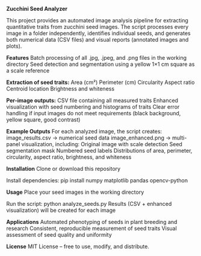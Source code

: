******Zucchini Seed Analyzer******

This project provides an automated image analysis pipeline for extracting quantitative traits from zucchini seed images. The script processes every image in a folder independently, identifies individual seeds, and generates both numerical data (CSV files) and visual reports (annotated images and plots).

**Features**
Batch processing of all .jpg, .jpeg, and .png files in the working directory
Seed detection and segmentation using a yellow 1×1 cm square as a scale reference

**Extraction of seed traits:**
Area (cm²)
Perimeter (cm)
Circularity
Aspect ratio
Centroid location
Brightness and whiteness

**Per-image outputs:**
CSV file containing all measured traits
Enhanced visualization with seed numbering and histograms of traits
Clear error handling if input images do not meet requirements (black background, yellow square, good contrast)

**Example Outputs**
For each analyzed image, the script creates:
image_results.csv → numerical seed data
image_enhanced.png → multi-panel visualization, including:
Original image with scale detection
Seed segmentation mask
Numbered seed labels
Distributions of area, perimeter, circularity, aspect ratio, brightness, and whiteness

**Installation**
Clone or download this repository

Install dependencies:
pip install numpy matplotlib pandas opencv-python

**Usage**
Place your seed images in the working directory

Run the script:
python analyze_seeds.py
Results (CSV + enhanced visualization) will be created for each image

**Applications**
Automated phenotyping of seeds in plant breeding and research
Consistent, reproducible measurement of seed traits
Visual assessment of seed quality and uniformity

**License**
MIT License – free to use, modify, and distribute.

